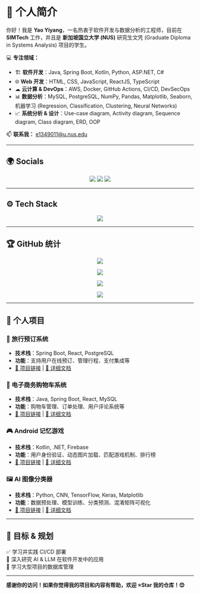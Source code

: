 # 🌟 个人简介

你好！我是 **Yao Yiyang**，一名热衷于软件开发与数据分析的工程师，目前在 **SIMTech** 工作，并且是 **新加坡国立大学 (NUS)** 研究生文凭 (Graduate Diploma in Systems Analysis) 项目的学生。

💻 **专注领域：**
- 🏗 **软件开发**：Java, Spring Boot, Kotlin, Python, ASP.NET, C#
- 🌐 **Web 开发**：HTML, CSS, JavaScript, ReactJS, TypeScript
- ☁ **云计算 & DevOps**：AWS, Docker, GitHub Actions, CI/CD, DevSecOps
- 📊 **数据分析**：MySQL, PostgreSQL, NumPy, Pandas, Matplotlib, Seaborn, 机器学习 (Regression, Classification, Clustering, Neural Networks)
- 📈 **系统分析 & 设计**：Use-case diagram, Activity diagram, Sequence diagram, Class diagram, ERD, OOP

📫 **联系我：** e1349011@u.nus.edu 

---

## 🌍 Socials

<p align="center">
  <a href="https://github.com/13716782929"><img src="https://img.shields.io/badge/GitHub-100000?style=for-the-badge&logo=github&logoColor=white" /></a>
  <a href="#"><img src="https://img.shields.io/badge/LinkedIn-0077B5?style=for-the-badge&logo=linkedin&logoColor=white" /></a>
  <a href="#"><img src="https://img.shields.io/badge/Personal%20Blog-FF5722?style=for-the-badge&logo=blogger&logoColor=white" /></a>
</p>

---

## ⚙ Tech Stack

<p align="center">
  <img src="https://skillicons.dev/icons?i=java,spring,react,kotlin,postgres,docker,github,aws,python,cs,dotnet" />
</p>

---

## 🏆 GitHub 统计

<p align="center">
  <img src="https://github-readme-stats.vercel.app/api?username=13716782929&show_icons=true&theme=radical" />
</p>

<p align="center">
  <img src="https://github-readme-streak-stats.herokuapp.com/?user=13716782929&theme=radical" />
</p>

<p align="center">
  <img src="https://github-readme-stats.vercel.app/api/top-langs/?username=13716782929&layout=compact&theme=radical" />
</p>

<p align="center">
  <img src="https://github-profile-trophy.vercel.app/?username=13716782929&theme=radical" />
</p>

---

## 📂 个人项目

### 🚀 旅行预订系统
- **技术栈**：Spring Boot, React, PostgreSQL
- **功能**：支持用户在线预订、管理行程、支付集成等
- [🔗 项目链接](#) | [📜 详细文档](#)

### 🛒 电子商务购物车系统
- **技术栈**：Java, Spring Boot, React, MySQL
- **功能**：购物车管理、订单处理、用户评论系统等
- [🔗 项目链接](#) | [📜 详细文档](#)

### 🎮 Android 记忆游戏
- **技术栈**：Kotlin, .NET, Firebase
- **功能**：用户身份验证、动态图片加载、匹配游戏机制、排行榜
- [🔗 项目链接](#) | [📜 详细文档](#)

### 🖼️ AI 图像分类器
- **技术栈**：Python, CNN, TensorFlow, Keras, Matplotlib
- **功能**：数据预处理、模型训练、分类预测、混淆矩阵可视化
- [🔗 项目链接](#) | [📜 详细文档](#)


---

## 🎯 目标 & 规划

✅ 学习并实践 CI/CD 部署  
🔲 深入研究 AI & LLM 在软件开发中的应用  
🔲 学习大型项目的数据库管理

---

**感谢你的访问！如果你觉得我的项目和内容有帮助，欢迎 ⭐Star 我的仓库！😊**
